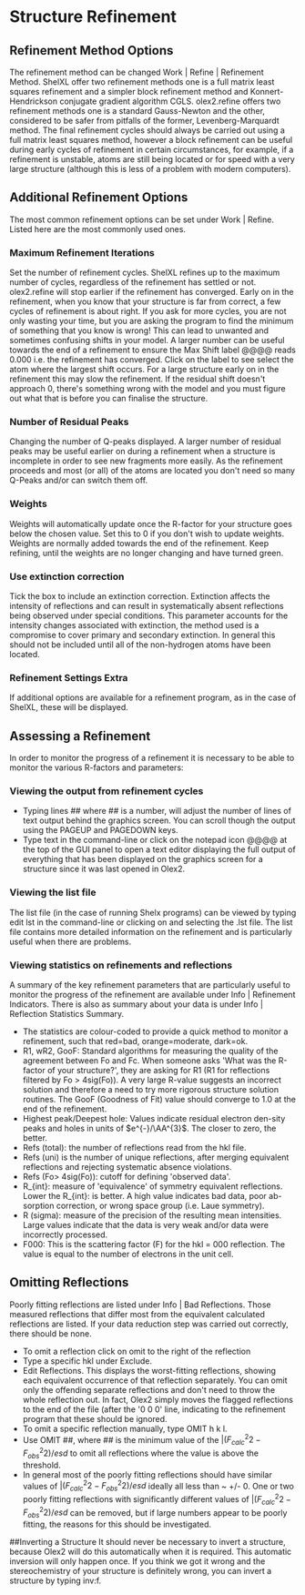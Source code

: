 # Structure Refinement

## Refinement Method Options
The refinement method can be changed Work | Refine | Refinement Method. ShelXL offer two refinement methods one is a full matrix least squares refinement and a simpler block refinement method and Konnert-Hendrickson conjugate gradient algorithm CGLS. olex2.refine offers two refinement methods one is a standard Gauss-Newton and the other, considered to be safer from pitfalls of the former, Levenberg-Marquardt method.
The final refinement cycles should always be carried out using a full matrix least squares method, however a block refinement can be useful during early cycles of refinement in certain circumstances, for example, if a refinement is unstable, atoms are still being located or for speed with a very large structure (although this is less of a problem with modern computers).

## Additional Refinement Options
The most common refinement options can be set under Work | Refine. Listed here are the most commonly used ones.

### Maximum Refinement Iterations
Set the number of refinement cycles. ShelXL refines up to the maximum number of cycles, regardless of the refinement has settled or not. olex2.refine will stop earlier if the refinement has converged.
Early on in the refinement, when you know that your structure is far from correct, a few cycles of refinement is about right. If you ask for more cycles, you are not only wasting your time, but you are asking the program to find the minimum of something that you know is wrong! This can lead to unwanted and sometimes confusing shifts in your model.
A larger number can be useful towards the end of a refinement to ensure the Max Shift label @@@@ reads 0.000 i.e. the refinement has converged. Click on the label to see select the atom where the largest shift occurs. For a large structure early on in the refinement this may slow the refinement. If the residual shift doesn't approach 0, there's something wrong with the model and you must figure out what that is before you can finalise the structure.

### Number of Residual Peaks
Changing the number of Q-peaks displayed. A larger number of residual peaks may be useful earlier on during a refinement when a structure is incomplete in order to see new fragments more easily. As the refinement proceeds and most (or all) of the atoms are located you don't need so many Q-Peaks and/or can switch them off.

### Weights
Weights will automatically update once the R-factor for your structure goes below the chosen value. Set this to 0 if you don't wish to update weights.
Weights are normally added towards the end of the refinement. Keep refining, until the weights are no longer changing and have turned green.

### Use extinction correction
Tick the box to include an extinction correction.
Extinction affects the intensity of reflections and can result in systematically absent reflections being observed under special conditions. This parameter accounts for the intensity changes associated with extinction, the method used is a compromise to cover primary and secondary extinction. In general this should not be included until all of the non-hydrogen atoms have been located.

### Refinement Settings Extra
If additional options are available for a refinement program, as in the case of ShelXL, these will be displayed.

## Assessing a Refinement
In order to monitor the progress of a refinement it is necessary to be able to monitor the various R-factors and parameters:

### Viewing the output from refinement cycles
- Typing lines ## where ## is a number, will adjust the number of lines of text output behind the graphics screen. You can scroll though the output using the PAGEUP and PAGEDOWN keys.
- Type text in the command-line or click on the notepad icon @@@@ at the top of the GUI panel to open a text editor displaying the full output of everything that has been displayed on the graphics screen for a structure since it was last opened in Olex2.

### Viewing the list file
The list file (in the case of running Shelx programs) can be viewed by typing edit lst in the command-line or clicking on   and selecting the .lst file. The list file contains more detailed information on the refinement and is particularly useful when there are problems.

### Viewing statistics on refinements and reflections
A summary of the key refinement parameters that are particularly useful to monitor the progress of the refinement are available under Info | Refinement Indicators. There is also as summary about your data is under Info | Reflection Statistics Summary.
- The statistics are colour-coded to provide a quick method to monitor a refinement, such that red=bad, orange=moderate, dark=ok. 
- R1, wR2, GooF: Standard algorithms for measuring the quality of the agreement between Fo and Fc. When someone asks 'What was the R-factor of your structure?', they are asking for R1 (R1 for reflections filtered by Fo > 4sig(Fo)). A very large R-value suggests an incorrect solution and therefore a need to try more rigorous structure solution routines. The GooF (Goodness of Fit) value should converge to 1.0 at the end of the refinement.
- Highest peak/Deepest hole: Values indicate residual electron den-sity peaks and holes in units of $e^{-}/\AA^{3}$. The closer to zero, the better. 
- Refs (total): the number of reflections read from the hkl file.
- Refs (uni) is the number of unique reflections, after merging equivalent reflections and rejecting systematic absence violations. 
- Refs (Fo> 4sig(Fo)): cutoff for defining 'observed data'.
- R_{int}: measure of 'equivalence' of symmetry equivalent reflections. Lower the R_{int}: is better. A high value indicates bad data, poor ab-sorption correction, or wrong space group (i.e. Laue symmetry).
- R (sigma): measure of the precision of the resulting mean intensities. Large values indicate that the data is very weak and/or data were incorrectly processed.
- F000: This is the scattering factor (F) for the hkl = 000 reflection. The value is equal to the number of electrons in the unit cell.

## Omitting Reflections
Poorly fitting reflections are listed under Info | Bad Reflections. Those measured reflections that differ most from the equivalent calculated reflections are listed. If your data reduction step was carried out correctly, there should be none.
- To omit a reflection click on omit to the right of the reflection
- Type a specific hkl under Exclude.
- Edit Reflections. This displays the worst-fitting reflections, showing each equivalent occurrence of that reflection separately. You can omit only the offending separate reflections and don't need to throw the whole reflection out. In fact, Olex2 simply moves the flagged reflections to the end of the file (after the '0 0 0' line, indicating to the refinement program that these should be ignored.
- To omit a specific reflection manually, type OMIT h k l.
- Use OMIT \#\#, where \#\# is the minimum value of the $|(F_{calc}^{2}2-F_{obs}^{2}2)/esd$ to omit all reflections where the value is above the threshold.
- In general most of the poorly fitting reflections should have similar values of $|(F_{calc}^{2}2-F_{obs}^{2}2)/esd$ ideally all less than ~ +/- 0. One or two poorly fitting reflections with significantly different values of $|(F_{calc}^{2}2-F_{obs}^{2}2)/esd$ can be removed, but if large numbers appear to be poorly fitting, the reasons for this should be investigated.

##Inverting a Structure
It should never be necessary to invert a structure, because Olex2 will do this automatically when it is required. This automatic inversion will only happen once. If you think we got it wrong and the stereochemistry of your structure is definitely wrong, you can invert a structure by typing inv:f. 